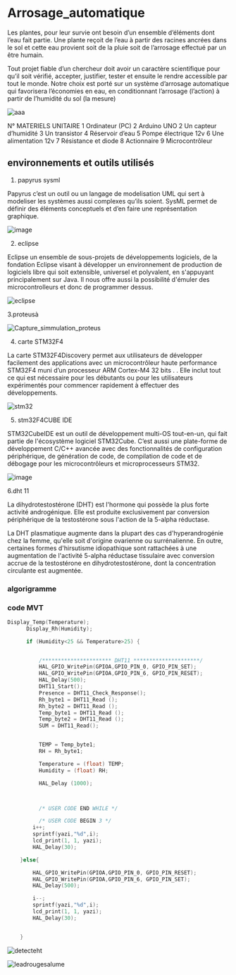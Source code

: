 # Arrosage_automatique 

Les plantes, pour leur survie ont besoin d’un ensemble d’éléments dont l’eau fait partie. Une plante reçoit de l’eau à partir des racines ancrées dans le sol et cette eau provient soit de la pluie soit de l’arrosage effectué par un être humain.

Tout projet fiable d’un chercheur doit avoir un caractère scientifique pour qu’il soit vérifié, accepter, justifier, tester et ensuite le rendre accessible par tout le monde. Notre choix est porté sur un système d’arrosage automatique qui favorisera l’économies en eau, en conditionnant l’arrosage (l’action) à partir de l’humidité du sol (la mesure)

![aaa](https://user-images.githubusercontent.com/95050344/144757629-06d33868-e44f-4447-a8f1-9baab20ec81f.PNG)


N°	MATERIELS UNITAIRE
1	Ordinateur (PC)
2	Arduino UNO
2	Un capteur d’humidité
3	Un transistor
4	Réservoir d’eau 
5	Pompe électrique 12v
6	Une alimentation 12v
7	Résistance et diode
8	Actionnaire 
9	Microcontrôleur

## environnements et outils utilisés

1. papyrus sysml

Papyrus c’est un outil ou un langage de modelisation UML qui sert à modeliser les systèmes aussi complexes qu’ils soient. SysML permet de définir des éléments conceptuels et d’en faire une représentation graphique.

![image](https://user-images.githubusercontent.com/95050344/144758014-65c15f98-52c0-4afe-a756-846addf4b878.png)

2. eclipse

Eclipse un ensemble de sous-projets de développements logiciels, de la fondation Eclipse visant à développer un environnement de production de logiciels libre qui soit extensible, universel et polyvalent, en s'appuyant principalement sur Java. Il nous offre aussi  la possibilité d'émuler des microcontrolleurs et donc de programmer dessus.

![eclipse](https://user-images.githubusercontent.com/95050344/144758994-92735743-bc86-479a-91ce-70c8ad96a1d7.png)


3.proteusà

![Capture_simmulation_proteus](https://user-images.githubusercontent.com/92784792/138357766-753fee87-4fcf-4120-afef-7c3001da1019.PNG)

4. carte STM32F4

La carte STM32F4Discovery permet aux utilisateurs de développer facilement des applications avec un microcontrôleur haute performance STM32F4 muni d’un processeur ARM Cortex-M4 32 bits . . Elle inclut tout ce qui est nécessaire pour les débutants ou pour les utilisateurs expérimentés pour commencer rapidement à effectuer des développements.

![stm32](https://user-images.githubusercontent.com/92784792/144614195-dd010141-afe6-4456-80f0-6390db74f819.PNG)

5. stm32F4CUBE IDE

STM32CubeIDE est un outil de développement multi-OS tout-en-un, qui fait partie de l'écosystème logiciel STM32Cube. C’est aussi une plate-forme de développement C/C++ avancée avec des fonctionnalités de configuration périphérique, de génération de code, de compilation de code et de débogage pour les microcontrôleurs et microprocesseurs STM32.

![image](https://user-images.githubusercontent.com/95050344/144758613-48e94ac5-f8f4-4caa-be88-7365882119c6.png)
 
 6.dht 11

La dihydrotestostérone (DHT) est l'hormone qui possède la plus forte activité androgénique. Elle est produite exclusivement par conversion périphérique de la testostérone sous l'action de la 5-alpha réductase.

La DHT plasmatique augmente dans la plupart des cas d'hyperandrogénie chez la femme, qu'elle soit d'origine ovarienne ou surrénalienne. En outre, certaines formes d'hirsutisme idiopathique sont rattachées à une augmentation de l'activité 5-alpha réductase tissulaire avec conversion accrue de la testostérone en dihydrotestostérone, dont la concentration circulante est augmentée.

### algorigramme


### code MVT

```c
Display_Temp(Temperature);
	  Display_Rh(Humidity);

	  if (Humidity<25 && Temperature>25) {


	 	  /********************** DHT11 *********************/
		  HAL_GPIO_WritePin(GPIOA,GPIO_PIN_0, GPIO_PIN_SET);
		  HAL_GPIO_WritePin(GPIOA,GPIO_PIN_6, GPIO_PIN_RESET);
		  HAL_Delay(500);
	      DHT11_Start();
	 	  Presence = DHT11_Check_Response();
	 	  Rh_byte1 = DHT11_Read ();
	 	  Rh_byte2 = DHT11_Read ();
	 	  Temp_byte1 = DHT11_Read ();
	 	  Temp_byte2 = DHT11_Read ();
	 	  SUM = DHT11_Read();


	 	  TEMP = Temp_byte1;
	 	  RH = Rh_byte1;

	 	  Temperature = (float) TEMP;
	 	  Humidity = (float) RH;

	 	  HAL_Delay (1000);



	      /* USER CODE END WHILE */

	      /* USER CODE BEGIN 3 */
	  	i++;
	  	sprintf(yazi,"%d",i);
	  	lcd_print(1, 1, yazi);
	  	HAL_Delay(30);

	}else{

 	  	HAL_GPIO_WritePin(GPIOA,GPIO_PIN_0, GPIO_PIN_RESET);
 	  	HAL_GPIO_WritePin(GPIOA,GPIO_PIN_6, GPIO_PIN_SET);
 	  	HAL_Delay(500);

 	  	i--;
		sprintf(yazi,"%d",i);
		lcd_print(1, 1, yazi);
		HAL_Delay(30);


	}


```
![detecteht](https://user-images.githubusercontent.com/92753979/146954747-8f2c29a8-b25b-44ff-8cd5-0def76ac9177.PNG)


![leadrougesalume](https://user-images.githubusercontent.com/92753979/146954791-e1d8d51c-de85-4736-a101-0df0183d1d1a.PNG)



